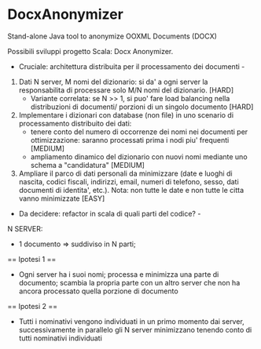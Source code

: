# DocxAnonymizer
Stand-alone Java tool to anonymize OOXML Documents (DOCX)


Possibili sviluppi progetto Scala: Docx Anonymizer.

 - Cruciale: architettura distribuita per il processamento dei documenti -

1) Dati N server, M nomi del dizionario: si da' a ogni server la responsabilita di processare solo M/N nomi del dizionario. [HARD]
   - Variante correlata: se N >> 1, si puo' fare load balancing nella distribuzioni di documenti/ porzioni di un singolo documento [HARD]
2) Implementare i dizionari con database (non file) in uno scenario di processamento distribuito dei dati: 
   - tenere conto del numero di occorrenze dei nomi nei documenti per ottimizzazione: saranno processati prima i nodi piu' frequenti [MEDIUM]
   - ampliamento dinamico del dizionario con nuovi nomi mediante uno schema a "candidatura" [MEDIUM]
3) Ampliare il parco di dati personali da minimizzare (date e luoghi di nascita, codici fiscali, indirizzi, email, numeri di telefono, sesso, dati documenti di identita', etc.). Nota: non tutte le date e non tutte le citta vanno minimizzate [EASY]

 - Da decidere: refactor in scala di quali parti del codice? -

N SERVER:
- 1 documento => suddiviso in N parti;

== Ipotesi 1 ==
- Ogni server ha i suoi nomi; processa e minimizza una parte di documento; scambia la propria parte con un altro server che non ha ancora processato quella porzione di documento

== Ipotesi 2 ==
- Tutti i nominativi vengono individuati in un primo momento dai server, successivamente in parallelo gli N server minimizzano tenendo conto di tutti nominativi individuati
